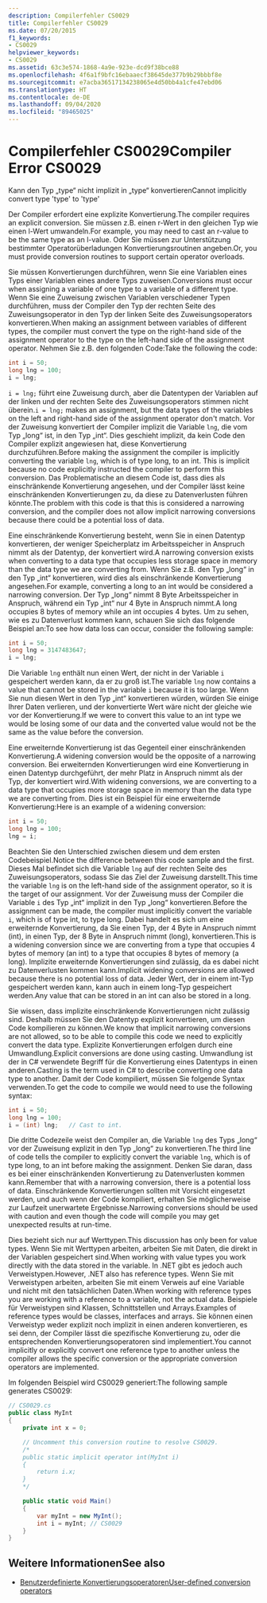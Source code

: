 ```yaml
---
description: Compilerfehler CS0029
title: Compilerfehler CS0029
ms.date: 07/20/2015
f1_keywords:
- CS0029
helpviewer_keywords:
- CS0029
ms.assetid: 63c3e574-1868-4a9e-923e-dcd9f38bce88
ms.openlocfilehash: 4f6a1f9bfc16ebaaecf38645de377b9b29bbbf8e
ms.sourcegitcommit: e7acba36517134238065e4d50bb4a1cfe47ebd06
ms.translationtype: HT
ms.contentlocale: de-DE
ms.lasthandoff: 09/04/2020
ms.locfileid: "89465025"
---
```

# <a name="compiler-error-cs0029"></a><span data-ttu-id="ebd2a-103">Compilerfehler CS0029</span><span class="sxs-lookup"><span data-stu-id="ebd2a-103">Compiler Error CS0029</span></span>

<span data-ttu-id="ebd2a-104">Kann den Typ „type“ nicht implizit in „type“ konvertieren</span><span class="sxs-lookup"><span data-stu-id="ebd2a-104">Cannot implicitly convert type 'type' to 'type'</span></span>

 <span data-ttu-id="ebd2a-105">Der Compiler erfordert eine explizite Konvertierung.</span><span class="sxs-lookup"><span data-stu-id="ebd2a-105">The compiler requires an explicit conversion.</span></span> <span data-ttu-id="ebd2a-106">Sie müssen z.B. einen r-Wert in den gleichen Typ wie einen l-Wert umwandeln.</span><span class="sxs-lookup"><span data-stu-id="ebd2a-106">For example, you may need to cast an r-value to be the same type as an l-value.</span></span> <span data-ttu-id="ebd2a-107">Oder Sie müssen zur Unterstützung bestimmter Operatorüberladungen Konvertierungsroutinen angeben.</span><span class="sxs-lookup"><span data-stu-id="ebd2a-107">Or, you must provide conversion routines to support certain operator overloads.</span></span>

 <span data-ttu-id="ebd2a-108">Sie müssen Konvertierungen durchführen, wenn Sie eine Variablen eines Typs einer Variablen eines andere Typs zuweisen.</span><span class="sxs-lookup"><span data-stu-id="ebd2a-108">Conversions must occur when assigning a variable of one type to a variable of a different type.</span></span> <span data-ttu-id="ebd2a-109">Wenn Sie eine Zuweisung zwischen Variablen verschiedener Typen durchführen, muss der Compiler den Typ der rechten Seite des Zuweisungsoperator in den Typ der linken Seite des Zuweisungsoperators konvertieren.</span><span class="sxs-lookup"><span data-stu-id="ebd2a-109">When making an assignment between variables of different types, the compiler must convert the type on the right-hand side of the assignment operator to the type on the left-hand side of the assignment operator.</span></span> <span data-ttu-id="ebd2a-110">Nehmen Sie z.B. den folgenden Code:</span><span class="sxs-lookup"><span data-stu-id="ebd2a-110">Take the following the code:</span></span>

```csharp
int i = 50;
long lng = 100;
i = lng;
```

 <span data-ttu-id="ebd2a-111">`i = lng;` führt eine Zuweisung durch, aber die Datentypen der Variablen auf der linken und der rechten Seite des Zuweisungsoperators stimmen nicht überein.</span><span class="sxs-lookup"><span data-stu-id="ebd2a-111">`i = lng;` makes an assignment, but the data types of the variables on the left and right-hand side of the assignment operator don't match.</span></span> <span data-ttu-id="ebd2a-112">Vor der Zuweisung konvertiert der Compiler implizit die Variable `lng`, die vom Typ „long“ ist, in den Typ „int“. Dies geschieht implizit, da kein Code den Compiler explizit angewiesen hat, diese Konvertierung durchzuführen.</span><span class="sxs-lookup"><span data-stu-id="ebd2a-112">Before making the assignment the compiler is implicitly converting the variable `lng`, which is of type long, to an int. This is implicit because no code explicitly instructed the compiler to perform this conversion.</span></span> <span data-ttu-id="ebd2a-113">Das Problematische an diesem Code ist, dass dies als einschränkende Konvertierung angesehen, und der Compiler lässt keine einschränkenden Konvertierungen zu, da diese zu Datenverlusten führen könnte.</span><span class="sxs-lookup"><span data-stu-id="ebd2a-113">The problem with this code is that this is considered a narrowing conversion, and the compiler does not allow implicit narrowing conversions because there could be a potential loss of data.</span></span>

 <span data-ttu-id="ebd2a-114">Eine einschränkende Konvertierung besteht, wenn Sie in einen Datentyp konvertieren, der weniger Speicherplatz im Arbeitsspeicher in Anspruch nimmt als der Datentyp, der konvertiert wird.</span><span class="sxs-lookup"><span data-stu-id="ebd2a-114">A narrowing conversion exists when converting to a data type that occupies less storage space in memory than the data type we are converting from.</span></span> <span data-ttu-id="ebd2a-115">Wenn Sie z.B. den Typ „long“ in den Typ „int“ konvertieren, wird dies als einschränkende Konvertierung angesehen.</span><span class="sxs-lookup"><span data-stu-id="ebd2a-115">For example, converting a long to an int would be considered a narrowing conversion.</span></span> <span data-ttu-id="ebd2a-116">Der Typ „long“ nimmt 8 Byte Arbeitsspeicher in Anspruch, während ein Typ „int“ nur 4 Byte in Anspruch nimmt.</span><span class="sxs-lookup"><span data-stu-id="ebd2a-116">A long occupies 8 bytes of memory while an int occupies 4 bytes.</span></span> <span data-ttu-id="ebd2a-117">Um zu sehen, wie es zu Datenverlust kommen kann, schauen Sie sich das folgende Beispiel an:</span><span class="sxs-lookup"><span data-stu-id="ebd2a-117">To see how data loss can occur, consider the following sample:</span></span>

```csharp
int i = 50;
long lng = 3147483647;
i = lng;
```

 <span data-ttu-id="ebd2a-118">Die Variable `lng` enthält nun einen Wert, der nicht in der Variable `i` gespeichert werden kann, da er zu groß ist.</span><span class="sxs-lookup"><span data-stu-id="ebd2a-118">The variable `lng` now contains a value that cannot be stored in the variable `i` because it is too large.</span></span> <span data-ttu-id="ebd2a-119">Wenn Sie nun diesen Wert in den Typ „int“ konvertieren würden, würden Sie einige Ihrer Daten verlieren, und der konvertierte Wert wäre nicht der gleiche wie vor der Konvertierung.</span><span class="sxs-lookup"><span data-stu-id="ebd2a-119">If we were to convert this value to an int type we would be losing some of our data and the converted value would not be the same as the value before the conversion.</span></span>

 <span data-ttu-id="ebd2a-120">Eine erweiternde Konvertierung ist das Gegenteil einer einschränkenden Konvertierung.</span><span class="sxs-lookup"><span data-stu-id="ebd2a-120">A widening conversion would be the opposite of a narrowing conversion.</span></span> <span data-ttu-id="ebd2a-121">Bei erweiternden Konvertierungen wird eine Konvertierung in einen Datentyp durchgeführt, der mehr Platz in Anspruch nimmt als der Typ, der konvertiert wird.</span><span class="sxs-lookup"><span data-stu-id="ebd2a-121">With widening conversions, we are converting to a data type that occupies more storage space in memory than the data type we are converting from.</span></span> <span data-ttu-id="ebd2a-122">Dies ist ein Beispiel für eine erweiternde Konvertierung:</span><span class="sxs-lookup"><span data-stu-id="ebd2a-122">Here is an example of a widening conversion:</span></span>

```csharp
int i = 50;
long lng = 100;
lng = i;
```

 <span data-ttu-id="ebd2a-123">Beachten Sie den Unterschied zwischen diesem und dem ersten Codebeispiel.</span><span class="sxs-lookup"><span data-stu-id="ebd2a-123">Notice the difference between this code sample and the first.</span></span> <span data-ttu-id="ebd2a-124">Dieses Mal befindet sich die Variable `lng` auf der rechten Seite des Zuweisungsoperators, sodass Sie das Ziel der Zuweisung darstellt.</span><span class="sxs-lookup"><span data-stu-id="ebd2a-124">This time the variable `lng` is on the left-hand side of the assignment operator, so it is the target of our assignment.</span></span> <span data-ttu-id="ebd2a-125">Vor der Zuweisung muss der Compiler die Variable `i` des Typ „int“ implizit in den Typ „long“ konvertieren.</span><span class="sxs-lookup"><span data-stu-id="ebd2a-125">Before the assignment can be made, the compiler must implicitly convert the variable `i`, which is of type int, to type long.</span></span> <span data-ttu-id="ebd2a-126">Dabei handelt es sich um eine erweiternde Konvertierung, da Sie einen Typ, der 4 Byte in Anspruch nimmt (int), in einen Typ, der 8 Byte in Anspruch nimmt (long), konvertieren.</span><span class="sxs-lookup"><span data-stu-id="ebd2a-126">This is a widening conversion since we are converting from a type that occupies 4 bytes of memory (an int) to a type that occupies 8 bytes of memory (a long).</span></span> <span data-ttu-id="ebd2a-127">Implizite erweiternde Konvertierungen sind zulässig, da es dabei nicht zu Datenverlusten kommen kann.</span><span class="sxs-lookup"><span data-stu-id="ebd2a-127">Implicit widening conversions are allowed because there is no potential loss of data.</span></span> <span data-ttu-id="ebd2a-128">Jeder Wert, der in einem int-Typ gespeichert werden kann, kann auch in einem long-Typ gespeichert werden.</span><span class="sxs-lookup"><span data-stu-id="ebd2a-128">Any value that can be stored in an int can also be stored in a long.</span></span>

 <span data-ttu-id="ebd2a-129">Sie wissen, dass implizite einschränkende Konvertierungen nicht zulässig sind. Deshalb müssen Sie den Datentyp explizit konvertieren, um diesen Code kompilieren zu können.</span><span class="sxs-lookup"><span data-stu-id="ebd2a-129">We know that implicit narrowing conversions are not allowed, so to be able to compile this code we need to explicitly convert the data type.</span></span> <span data-ttu-id="ebd2a-130">Explizite Konvertierungen erfolgen durch eine Umwandlung.</span><span class="sxs-lookup"><span data-stu-id="ebd2a-130">Explicit conversions are done using casting.</span></span> <span data-ttu-id="ebd2a-131">Umwandlung ist der in C# verwendete Begriff für die Konvertierung eines Datentyps in einen anderen.</span><span class="sxs-lookup"><span data-stu-id="ebd2a-131">Casting is the term used in C# to describe converting one data type to another.</span></span> <span data-ttu-id="ebd2a-132">Damit der Code kompiliert, müssen Sie folgende Syntax verwenden.</span><span class="sxs-lookup"><span data-stu-id="ebd2a-132">To get the code to compile we would need to use the following syntax:</span></span>

```csharp
int i = 50;
long lng = 100;
i = (int) lng;   // Cast to int.
```

 <span data-ttu-id="ebd2a-133">Die dritte Codezeile weist den Compiler an, die Variable `lng` des Typs „long“ vor der Zuweisung explizit in den Typ „long“ zu konvertieren.</span><span class="sxs-lookup"><span data-stu-id="ebd2a-133">The third line of code tells the compiler to explicitly convert the variable `lng`, which is of type long, to an int before making the assignment.</span></span> <span data-ttu-id="ebd2a-134">Denken Sie daran, dass es bei einer einschränkenden Konvertierung zu Datenverlusten kommen kann.</span><span class="sxs-lookup"><span data-stu-id="ebd2a-134">Remember that with a narrowing conversion, there is a potential loss of data.</span></span> <span data-ttu-id="ebd2a-135">Einschränkende Konvertierungen sollten mit Vorsicht eingesetzt werden, und auch wenn der Code kompiliert, erhalten Sie möglicherweise zur Laufzeit unerwartete Ergebnisse.</span><span class="sxs-lookup"><span data-stu-id="ebd2a-135">Narrowing conversions should be used with caution and even though the code will compile you may get unexpected results at run-time.</span></span>

 <span data-ttu-id="ebd2a-136">Dies bezieht sich nur auf Werttypen.</span><span class="sxs-lookup"><span data-stu-id="ebd2a-136">This discussion has only been for value types.</span></span> <span data-ttu-id="ebd2a-137">Wenn Sie mit Werttypen arbeiten, arbeiten Sie mit Daten, die direkt in der Variablen gespeichert sind.</span><span class="sxs-lookup"><span data-stu-id="ebd2a-137">When working with value types you work directly with the data stored in the variable.</span></span> <span data-ttu-id="ebd2a-138">In .NET gibt es jedoch auch Verweistypen.</span><span class="sxs-lookup"><span data-stu-id="ebd2a-138">However, .NET also has reference types.</span></span> <span data-ttu-id="ebd2a-139">Wenn Sie mit Verweistypen arbeiten, arbeiten Sie mit einem Verweis auf eine Variable und nicht mit den tatsächlichen Daten.</span><span class="sxs-lookup"><span data-stu-id="ebd2a-139">When working with reference types you are working with a reference to a variable, not the actual data.</span></span> <span data-ttu-id="ebd2a-140">Beispiele für Verweistypen sind Klassen, Schnittstellen und Arrays.</span><span class="sxs-lookup"><span data-stu-id="ebd2a-140">Examples of reference types would be classes, interfaces and arrays.</span></span> <span data-ttu-id="ebd2a-141">Sie können einen Verweistyp weder explizit noch implizit in einen anderen konvertieren, es sei denn, der Compiler lässt die spezifische Konvertierung zu, oder die entsprechenden Konvertierungsoperatoren sind implementiert.</span><span class="sxs-lookup"><span data-stu-id="ebd2a-141">You cannot implicitly or explicitly convert one reference type to another unless the compiler allows the specific conversion or the appropriate conversion operators are implemented.</span></span>

 <span data-ttu-id="ebd2a-142">Im folgenden Beispiel wird CS0029 generiert:</span><span class="sxs-lookup"><span data-stu-id="ebd2a-142">The following sample generates CS0029:</span></span>

```csharp
// CS0029.cs
public class MyInt
{
    private int x = 0;

    // Uncomment this conversion routine to resolve CS0029.
    /*
    public static implicit operator int(MyInt i)
    {
        return i.x;
    }
    */

    public static void Main()
    {
        var myInt = new MyInt();
        int i = myInt; // CS0029
    }
}
```

## <a name="see-also"></a><span data-ttu-id="ebd2a-143">Weitere Informationen</span><span class="sxs-lookup"><span data-stu-id="ebd2a-143">See also</span></span>

- [<span data-ttu-id="ebd2a-144">Benutzerdefinierte Konvertierungsoperatoren</span><span class="sxs-lookup"><span data-stu-id="ebd2a-144">User-defined conversion operators</span></span>](../operators/user-defined-conversion-operators.md)
